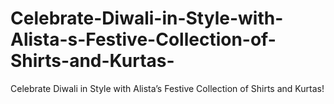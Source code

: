 # Celebrate-Diwali-in-Style-with-Alista-s-Festive-Collection-of-Shirts-and-Kurtas-
Celebrate Diwali in Style with Alista’s Festive Collection of Shirts and Kurtas!
